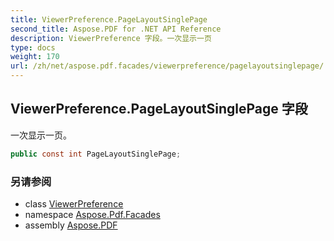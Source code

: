 ```yaml
---
title: ViewerPreference.PageLayoutSinglePage
second_title: Aspose.PDF for .NET API Reference
description: ViewerPreference 字段。一次显示一页
type: docs
weight: 170
url: /zh/net/aspose.pdf.facades/viewerpreference/pagelayoutsinglepage/
---
```

## ViewerPreference.PageLayoutSinglePage 字段

一次显示一页。

```csharp
public const int PageLayoutSinglePage;
```

### 另请参阅

* class [ViewerPreference](../)
* namespace [Aspose.Pdf.Facades](../../../aspose.pdf.facades/)
* assembly [Aspose.PDF](../../../)